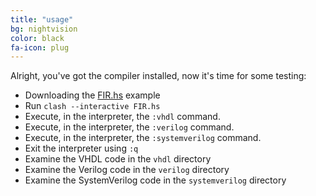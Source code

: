 ```yaml
---
title: "usage"
bg: nightvision
color: black
fa-icon: plug
---
```


Alright, you've got the compiler installed, now it's time for some testing:

* Downloading the [FIR.hs](https://raw.githubusercontent.com/clash-lang/clash-compiler/master/examples/FIR.hs) example
* Run `clash --interactive FIR.hs`
* Execute, in the interpreter, the `:vhdl` command.
* Execute, in the interpreter, the `:verilog` command.
* Execute, in the interpreter, the `:systemverilog` command.
* Exit the interpreter using `:q`
* Examine the VHDL code in the `vhdl` directory
* Examine the Verilog code in the `verilog` directory
* Examine the SystemVerilog code in the `systemverilog` directory

